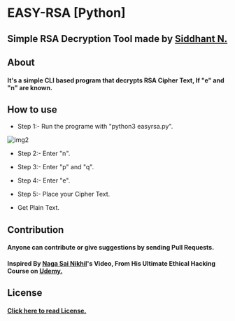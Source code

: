 # EASY-RSA [Python]
## Simple RSA Decryption Tool made by [Siddhant N.](https://github.com/WatashiwaSid)

## About 
#### It's a simple CLI based program that decrypts RSA Cipher Text, If "e" and "n" are known. 


## How to use

- Step 1:- Run the programe with "python3 easyrsa.py".

![img2](https://imgur.com/wbBA7Wc.png)

- Step 2:- Enter "n".


- Step 3:- Enter "p" and "q".


- Step 4:- Enter "e".


- Step 5:- Place your Cipher Text.


- Get Plain Text.

## Contribution

#### Anyone can contribute or give suggestions by sending Pull Requests.

#### Inspired By [Naga Sai Nikhil](https://twitter.com/nagasainikhil)'s Video, From His Ultimate Ethical Hacking Course on [Udemy.](https://www.udemy.com/course/ultimate-ethical-hacking/)

## License

#### [Click here to read License.](https://github.com/yatocodes/python-qr-code/blob/master/LICENSE)
